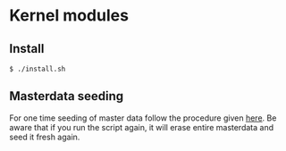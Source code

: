 # Kernel modules

## Install 
```
$ ./install.sh
```
## Masterdata seeding
For one time seeding of master data follow the procedure given [here](masterdata/upload/README.md). Be aware that if you run the script again, it will erase entire masterdata and seed it fresh again.




